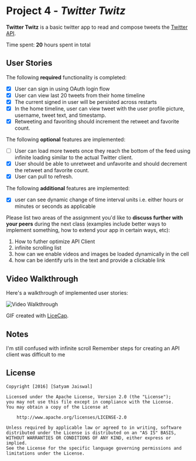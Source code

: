 # Project 4 - *Twitter Twitz*

**Twitter Twitz** is a basic twitter app to read and compose tweets the [Twitter API](https://apps.twitter.com/).

Time spent: **20** hours spent in total

## User Stories

The following **required** functionality is completed:

- [x] User can sign in using OAuth login flow
- [x] User can view last 20 tweets from their home timeline
- [x] The current signed in user will be persisted across restarts
- [x] In the home timeline, user can view tweet with the user profile picture, username, tweet text, and timestamp.
- [x] Retweeting and favoriting should increment the retweet and favorite count.

The following **optional** features are implemented:

- [ ] User can load more tweets once they reach the bottom of the feed using infinite loading similar to the actual Twitter client.
- [x] User should be able to unretweet and unfavorite and should decrement the retweet and favorite count.
- [x] User can pull to refresh.

The following **additional** features are implemented:

- [x] user can see dynamic change of time interval units i.e. either hours or minutes or seconds as applicable 

Please list two areas of the assignment you'd like to **discuss further with your peers** during the next class (examples include better ways to implement something, how to extend your app in certain ways, etc):

1. How to futher optimize API Client
2. infinite scrolling list
3. how can we enable videos and images be loaded dynamically in the cell
4. how can be identify urls in the text and provide a clickable link

## Video Walkthrough 

Here's a walkthrough of implemented user stories:

<img src='http://i.imgur.com/rGx7cmo.gif' title='Video Walkthrough' width='' alt='Video Walkthrough' />

GIF created with [LiceCap](http://www.cockos.com/licecap/).

## Notes

I'm still confused with infinite scroll
Remember steps for creating an API client was difficult to me

## License

    Copyright [2016] [Satyam Jaiswal]

    Licensed under the Apache License, Version 2.0 (the "License");
    you may not use this file except in compliance with the License.
    You may obtain a copy of the License at

        http://www.apache.org/licenses/LICENSE-2.0

    Unless required by applicable law or agreed to in writing, software
    distributed under the License is distributed on an "AS IS" BASIS,
    WITHOUT WARRANTIES OR CONDITIONS OF ANY KIND, either express or implied.
    See the License for the specific language governing permissions and
    limitations under the License.
